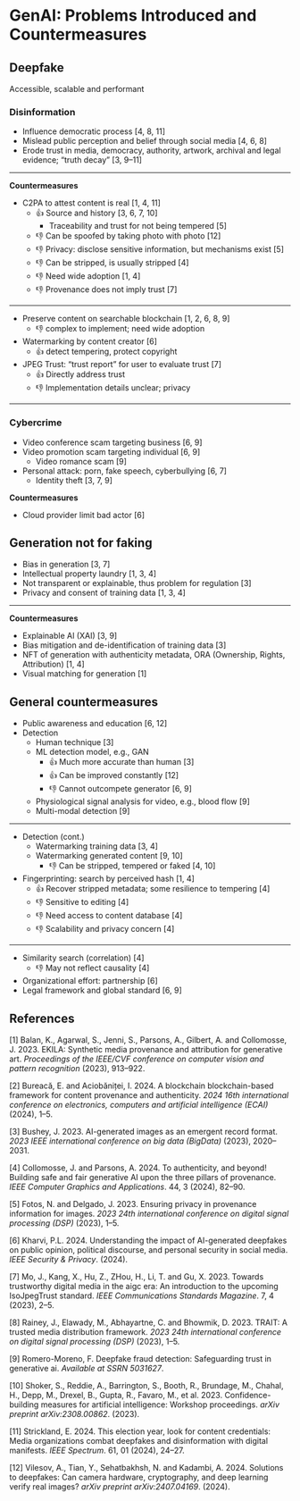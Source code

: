 # GenAI: Problems Introduced and Countermeasures


## Deepfake

Accessible, scalable and performant

### Disinformation

- Influence democratic process \[4, 8, 11\]
- Mislead public perception and belief through social media \[4, 6, 8\]
- Erode trust in media, democracy, authority, artwork, archival and
  legal evidence; “truth decay” \[3, 9–11\]

------------------------------------------------------------------------

**Countermeasures**

- C2PA to attest content is real \[1, 4, 11\]
  - 👍 Source and history \[3, 6, 7, 10\]
    - Traceability and trust for not being tempered \[5\]
  - 👎 Can be spoofed by taking photo with photo \[12\]
  - 👎 Privacy: disclose sensitive information, but mechanisms exist
    \[5\]
  - 👎 Can be stripped, is usually stripped \[4\]
  - 👎 Need wide adoption \[1, 4\]
  - 👎 Provenance does not imply trust \[7\]

------------------------------------------------------------------------

- Preserve content on searchable blockchain \[1, 2, 6, 8, 9\]
  - 👎 complex to implement; need wide adoption
- Watermarking by content creator \[6\]
  - 👍 detect tempering, protect copyright
- JPEG Trust: “trust report” for user to evaluate trust \[7\]
  - 👍 Directly address trust
  - 👎 Implementation details unclear; privacy

------------------------------------------------------------------------

### Cybercrime

- Video conference scam targeting business \[6, 9\]
- Video promotion scam targeting individual \[6, 9\]
  - Video romance scam \[9\]
- Personal attack: porn, fake speech, cyberbullying \[6, 7\]
  - Identity theft \[3, 7, 9\]

**Countermeasures**

- Cloud provider limit bad actor \[6\]

## Generation not for faking

- Bias in generation \[3, 7\]
- Intellectual property laundry \[1, 3, 4\]
- Not transparent or explainable, thus problem for regulation \[3\]
- Privacy and consent of training data \[1, 3, 4\]

------------------------------------------------------------------------

**Countermeasures**

- Explainable AI (XAI) \[3, 9\]
- Bias mitigation and de-identification of training data \[3\]
- NFT of generation with authenticity metadata, ORA (Ownership, Rights,
  Attribution) \[1, 4\]
- Visual matching for generation \[1\]

## General countermeasures

- Public awareness and education \[6, 12\]
- Detection
  - Human technique \[3\]
  - ML detection model, e.g., GAN
    - 👍 Much more accurate than human \[3\]
    - 👍 Can be improved constantly \[12\]
    - 👎 Cannot outcompete generator \[6, 9\]
  - Physiological signal analysis for video, e.g., blood flow \[9\]
  - Multi-modal detection \[9\]

------------------------------------------------------------------------

- Detection (cont.)
  - Watermarking training data \[3, 4\]
  - Watermarking generated content \[9, 10\]
    - 👎 Can be stripped, tempered or faked \[4, 10\]
- Fingerprinting: search by perceived hash \[1, 4\]
  - 👍 Recover stripped metadata; some resilience to tempering \[4\]
  - 👎 Sensitive to editing \[4\]
  - 👎 Need access to content database \[4\]
  - 👎 Scalability and privacy concern \[4\]

------------------------------------------------------------------------

- Similarity search (correlation) \[4\]
  - 👎 May not reflect causality \[4\]
- Organizational effort: partnership \[6\]
- Legal framework and global standard \[6, 9\]

## References

<div id="refs" class="references csl-bib-body" entry-spacing="0">

<div id="ref-balan2023ekila" class="csl-entry">

<span class="csl-left-margin">\[1\]
</span><span class="csl-right-inline">Balan, K., Agarwal, S., Jenni, S.,
Parsons, A., Gilbert, A. and Collomosse, J. 2023. EKILA: Synthetic media
provenance and attribution for generative art. *Proceedings of the
IEEE/CVF conference on computer vision and pattern recognition* (2023),
913–922.</span>

</div>

<div id="ref-bureacua2024blockchain" class="csl-entry">

<span class="csl-left-margin">\[2\]
</span><span class="csl-right-inline">Bureacă, E. and Aciobăniței, I.
2024. A blockchain blockchain-based framework for content provenance and
authenticity. *2024 16th international conference on electronics,
computers and artificial intelligence (ECAI)* (2024), 1–5.</span>

</div>

<div id="ref-bushey2023ai" class="csl-entry">

<span class="csl-left-margin">\[3\]
</span><span class="csl-right-inline">Bushey, J. 2023. AI-generated
images as an emergent record format. *2023 IEEE international conference
on big data (BigData)* (2023), 2020–2031.</span>

</div>

<div id="ref-collomosse2024authenticity" class="csl-entry">

<span class="csl-left-margin">\[4\]
</span><span class="csl-right-inline">Collomosse, J. and Parsons, A.
2024. To authenticity, and beyond! Building safe and fair generative AI
upon the three pillars of provenance. *IEEE Computer Graphics and
Applications*. 44, 3 (2024), 82–90.</span>

</div>

<div id="ref-fotos2023ensuring" class="csl-entry">

<span class="csl-left-margin">\[5\]
</span><span class="csl-right-inline">Fotos, N. and Delgado, J. 2023.
Ensuring privacy in provenance information for images. *2023 24th
international conference on digital signal processing (DSP)* (2023),
1–5.</span>

</div>

<div id="ref-kharvi2024understanding" class="csl-entry">

<span class="csl-left-margin">\[6\]
</span><span class="csl-right-inline">Kharvi, P.L. 2024. Understanding
the impact of AI-generated deepfakes on public opinion, political
discourse, and personal security in social media. *IEEE Security &
Privacy*. (2024).</span>

</div>

<div id="ref-mo2023towards" class="csl-entry">

<span class="csl-left-margin">\[7\]
</span><span class="csl-right-inline">Mo, J., Kang, X., Hu, Z., ZHou,
H., Li, T. and Gu, X. 2023. Towards trustworthy digital media in the
aigc era: An introduction to the upcoming IsoJpegTrust standard. *IEEE
Communications Standards Magazine*. 7, 4 (2023), 2–5.</span>

</div>

<div id="ref-rainey2023trait" class="csl-entry">

<span class="csl-left-margin">\[8\]
</span><span class="csl-right-inline">Rainey, J., Elawady, M.,
Abhayartne, C. and Bhowmik, D. 2023. TRAIT: A trusted media distribution
framework. *2023 24th international conference on digital signal
processing (DSP)* (2023), 1–5.</span>

</div>

<div id="ref-romero5031627deepfake" class="csl-entry">

<span class="csl-left-margin">\[9\]
</span><span class="csl-right-inline">Romero-Moreno, F. Deepfake fraud
detection: Safeguarding trust in generative ai. *Available at SSRN
5031627*.</span>

</div>

<div id="ref-shoker2023confidence" class="csl-entry">

<span class="csl-left-margin">\[10\]
</span><span class="csl-right-inline">Shoker, S., Reddie, A.,
Barrington, S., Booth, R., Brundage, M., Chahal, H., Depp, M., Drexel,
B., Gupta, R., Favaro, M., et al. 2023. Confidence-building measures for
artificial intelligence: Workshop proceedings. *arXiv preprint
arXiv:2308.00862*. (2023).</span>

</div>

<div id="ref-strickland2024election" class="csl-entry">

<span class="csl-left-margin">\[11\]
</span><span class="csl-right-inline">Strickland, E. 2024. This election
year, look for content credentials: Media organizations combat deepfakes
and disinformation with digital manifests. *IEEE Spectrum*. 61, 01
(2024), 24–27.</span>

</div>

<div id="ref-vilesov2024solutions" class="csl-entry">

<span class="csl-left-margin">\[12\]
</span><span class="csl-right-inline">Vilesov, A., Tian, Y.,
Sehatbakhsh, N. and Kadambi, A. 2024. Solutions to deepfakes: Can camera
hardware, cryptography, and deep learning verify real images? *arXiv
preprint arXiv:2407.04169*. (2024).</span>

</div>

</div>
